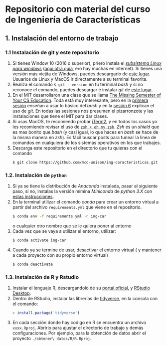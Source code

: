 # Repositorio con material del curso de Ingeniería de Características

## 1. Instalación del entorno de trabajo

### 1.1 Instalación de git y este repositorio

1. Si tienes Window 10 (2016 o superior), priero instala el [*subsistema Linux para windows*](https://www.laptopmag.com/articles/use-bash-shell-windows-10) ([aqui otra guía](https://hackernoon.com/how-to-install-bash-on-windows-10-lqb73yj3), ero hay muchas en internet). Si tienes una versión más viejita de Windows, puedes descargarlo de [este lugar](https://gitforwindows.org). Usuarios de Linux y MacOS ir directamente a su terminal favorita.
2. Realiza el comando `$ git --version` en tu terminal *bash* y si no reconoce el comando, puedes descargar e instalar *git* de [este lugar](https://git-scm.com). 
3. En el MIT desarrollaron una clase que se llama [The Missing Semester of Your CS Education](https://missing.csail.mit.edu). Toda está muy interesante, pero en la [primera sesión](https://missing.csail.mit.edu/2020/course-shell/) enseñan a usar lo básico del *bash* y en la [sesión 6](https://missing.csail.mit.edu/2020/version-control/) explican el uso de *git*. En todas las sesiones nos presumen el pizarronzote y las instalaciones que tiene el MIT para dar clases.
4. Si usas MacOS, te recomiendo probar [iTerm2](https://www.iterm2.com), y en todos los casos yo les recomiendo revisar el uso de [`zsh + oh my zsh`](https://ohmyz.sh). *Zsh* es un *shield* que es mas bonito que *bash* (y casi igual, lo que haces en *bash* se hace de la misma manera en *zsh*). Es fácil buscar posts para tunear la linea de comandos en cualquiera de los sistemas operativos en los que trabajes.
5. Descarga este repositorio en el directorio que tu quieras con el comando  
   ```bash
   $ git clone https://github.com/mcd-unison/ing-caracteristicas.git
   ```

### 1.2. Instalación de `python`

1. Si ya se tiene la distribución de *Anaconda* instalada, pasar al siguiente paso, si no, instalas la versión mímina *Miniconda* de *python 3.X* con [estas instrucciones](https://docs.conda.io/en/latest/miniconda.html).
2. En la terminal utilizar el comando *conda* para crear un entorno virtual a partir del archivo `requirements.yml` que viene en el repositorio.
   ```bash
   $ conda env -f requirements.yml -n ing-car
   ```
   o cualquier otro nombre que se le quiera poner al entorno
3. Cada vez que se vaya a utilizar el entorno, utilizar:
   ```bash
   $ conda activate ing-car
   ```
4. Cuando ya se termine de usar, desactivar el entorno virtual ( y mantener a cada proyecto con su propio entorno virtual)
   ```bash
   $ conda deactivate
   ```

### 1.3. Instalación de R y Rstudio

1. Instalar el lenguaje R, descargandolo de su [portal oficial](https://cran.itam.mx), y [RStudio Desktop](https://rstudio.com/products/rstudio/download/).
2. Dentro de RStudio, instalar las librerías de [tidyverse](https://www.tidyverse.org), en la consola con el comando:
   ```r
   > install.package('tidyverse')
   ```
3. En cada sección donde hay codigo en R se encuentra un archivo `xxxx.Rproj`. Abrirlo para ajustar el directorio de trabajo y demás configuraciones. Por ejemplo, para la obtención de datos abrir el proyecto `./obtener\ datos/R/R.Rproj`.
   
